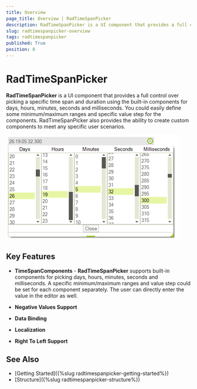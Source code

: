 ```yaml
---
title: Overview
page_title: Overview | RadTimeSpanPicker
description: RadTimeSpanPicker is a UI component that provides a full control over picking a specific time span and duration.
slug: radtimespanpicker-overview
tags: radtimespanpicker
published: True
position: 0
---
```


# RadTimeSpanPicker

__RadTimeSpanPicker__ is a UI component that provides a full control over picking a specific time span and duration using the built-in components for days, hours, minutes, seconds and milliseconds. You could easily define some minimum/maximum ranges and specific value step for the components. RadTimeSpanPicker also provides the ability to create custom components to meet any specific user scenarios.

![radtimespanpicker-overview001](images/radtimespanpicker-overview001.png)        
## Key Features

* __TimeSpanComponents__ - __RadTimeSpanPicker__ supports built-in components for picking days, hours, minutes, seconds and milliseconds. A specific minimum/maximum ranges and value step could be set for each component separately. The user can directly enter the value in the editor as well.

*  __Negative Values Support__

*  __Data Binding__

*  __Localization__

*  __Right To Left Support__



## See Also

* [Getting Started]({%slug radtimespanpicker-getting-started%})
* [Structure]({%slug radtimespanpicker-structure%})